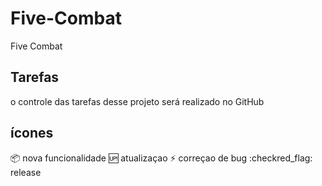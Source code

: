 # Five-Combat
Five Combat

## Tarefas
 o controle das tarefas desse projeto será realizado no GitHub

 ## ícones

:package: nova funcionalidade
:up: atualizaçao
:zap: correçao de bug
:checkred_flag:  release